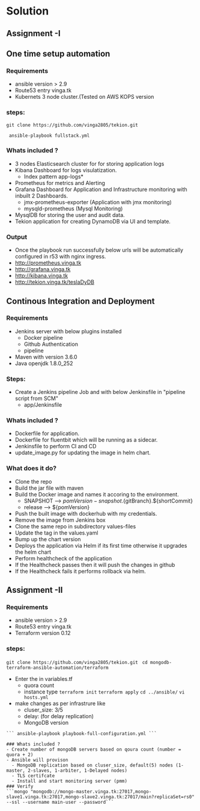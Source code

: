 # Solution
## Assignment -I
## One time setup automation
### Requirements
- ansible version > 2.9
- Route53 entry vinga.tk
- Kubernets 3 node cluster.(Tested on AWS KOPS version 
### steps:

``` git clone https://github.com/vinga2805/tekion.git ```

``` ansible-playbook fullstack.yml```
### Whats included ?
- 3 nodes Elasticsearch cluster for for storing application logs
- Kibana Dashboard for logs visulatization.
  - Index pattern app-logs*
- Prometheus for metrics and Alerting
- Grafana Dashboard for Application and Infrastructure monitoring with inbuilt 2 Dashboards.
   - jmx-prometheus-exporter (Application with jmx monitoring)
   - mysqld-prometheus (Mysql Monitoring)
- MysqlDB for storing the user and audit data.
- Tekion application for creating DynamoDB via UI and template.

### Output
- Once the playbook run successfully below urls will be automatically configured in r53 with nginx ingress.
- http://prometheus.vinga.tk
- http://grafana.vinga.tk
- http://kibana.vinga.tk
- http://tekion.vinga.tk/teslaDyDB


## Continous Integration and Deployment
### Requirements
- Jenkins server with below plugins installed
  - Docker pipeline 
  - Github Authentication
  - pipeline
- Maven with version 3.6.0
- Java openjdk 1.8.0_252

### Steps:
- Create a Jenkins pipeline Job and with below Jenkinsfile in "pipeline script from SCM"
  - app/Jenkinsfile
  
### Whats included ?
- Dockerfile for application.
- Dockerfile for fluentbit which will be running as a sidecar.
- Jenkinsfile to perform CI and CD
- update_image.py for updating the image in helm chart.

### What does it do?
- Clone the repo
- Build the jar file with maven
- Build the Docker image and names it accoring to the environment.
  - SNAPSHOT --> ${pomVersion}-snapshot.${gitBranch}.${shortCommit}
  - release  --> ${pomVersion}
- Push the built image with dockerhub with my credentials.
- Remove the image from Jenkins box
- Clone the same repo in subdirectory values-files
- Update the tag in the values.yaml 
- Bump up the chart version
- Deploys the application via Helm if its first time otherwise it upgrades the helm chart
- Perform healthcheck of the application
- If the Healthcheck passes then it will push the changes in github
- If the Healthcheck fails it performs rollback via helm.

## Assignment -II

### Requirements
- ansible version > 2.9
- Route53 entry vinga.tk
- Terraform version 0.12 
### steps:

``` git clone https://github.com/vinga2805/tekion.git ```
``` cd mongodb-terraform-ansible-automation/terraform```
- Enter the in variables.tf
  - quora count
  - instance type
``` terraform init ```
``` terraform apply ```
``` cd ../ansible/ ```
``` vi hosts.yml ```
- make changes as per infrastrure like 
  - cluser_size: 3/5
  - delay: (for delay replication)
  - MongoDB version
``` openssl rand -base64 756 > roles/security/files/mongo-keyfile
``` ansible-playbook playbook-full-configuration.yml ```

### Whats included ?
- Create number of mongoDB servers based on qoura count (number = quora + 2)
- Ansible will provison
  - MongoDB replication based on cluser_size, default(5) nodes (1-master, 2-slaves, 1-arbiter, 1-Delayed nodes)
  - TLS certifcate
  - Install and start monitoring server (pmm)
### Verify
```mongo "mongodb://mongo-master.vinga.tk:27017,mongo-slave1.vinga.tk:27017,mongo-slave2.vinga.tk:27017/main?replicaSet=rs0" --ssl --username main-user --password```

  



